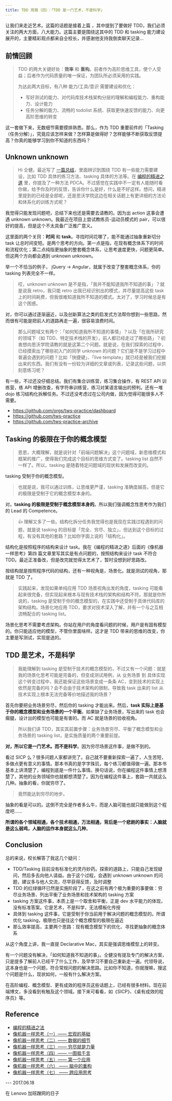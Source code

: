 ```yaml
---
title: TDD 周报（四）：「TDD 是一门艺术，不是科学」
---
```


让我们来走近艺术。这篇的话题是接着上篇 ，其中提到了要做好 TDD，我们必须关注的两大方面，八大能力。这篇主要是围绕这其中的 TDD 和 tasking 能力建设展开的，主要精彩观点都来自仝校长，并感谢他支持我倒卖聊天记录…

## 前情回顾

> TDD 的两大关键好处：**效率** 和 **重构**。前者作为高阶思维工具，使个人受益；后者作为代码质量的唯一保证，为团队所必须采用的实践。
> 
> 为达此两大目标，有八种 能力/工具/意识 需要建设和优化：
> 
> * 写好测试的能力、对代码库技术栈架构分层的理解和编程能力、重构能力、设计能力
> * 任务分解的能力、流畅的 todolist 系统、获取更快速反馈的能力、向更高阶思维的转变

这一套做下来，无数细节需要摸排熟悉。那么，作为 TDD 重要前件的「Tasking（任务分解）」，究竟应该怎样来做？怎样算是做得好？怎样能够不断获取反馈提高？你真的能够学习到你不知道的东西吗？

## Unknown unknown 

> Hi 仝健。最近写了 [一篇总结](https://ethan.thoughtworkers.me/#/post/2017-06-17-tdd-series-3-tdd-as-an-effective-tool)，里面辨识到围绕 TDD 有一些能力需要建设，比如 TDD 具体的练习方法、tasking 具体的方法等。在 [编程的精进之道](https://www.zybuluo.com/jtong/note/504192) 里，你提及了一种方法 PDCA。不过感觉在实践中不一定有人能随时看你做，给予你及时的反馈，告诉你什么是好，什么是不好这样。想问，精进里提到的已经是全部呢，还是思沃学院这边在相关话题上有更详细的方法论和体系化的训练方式呢？

我觉得只能发现问题吧，总结下来也还是需要去请教的。因为出 action 这事会遭遇 unknown unknown。我最近在项目上尝试教练员-运动员模式的 pair，可以很好的提高，但是这个不太具备广泛推广意义。

这里面的两个关窍：**时间** 和 **task**。寻找时间花哪了，能不能通过抽象重新切分 task 让总时间变短。是两个思考的方向。第一点是指，在现有概念体系下的时间和流程优化；第二点纯指更抽象的整套概念体系，让思考速度更快，问题更简单。但这两个方向都会遇到 unknown unknown。

举一个不恰当的例子， jQuery -> Angular，就属于改变了整套概念体系，你的 tasking 列表完全不一样。

> 哎，unknown unknown 是不是指，「我并不能知道我所不知道的事」？就是说我 retro，我只能 retro 出我已经识别出的模式，并尽量提高这些 task 上的时间耗费，但我很难知道我所不知道的模式。太对了，学习时候总是有这个困惑。

对，你可以通过逐渐逼近，以及创新算法之类的启发式方法帮你想到一些思路，然而很有可能是把前人的道路再走一遍，很容易浪费时间。

> 那么问题域又有两个：「如何知道我所不知道的事情」？以及「在我所研究的领域下（如 TDD、特定技术栈的开发），前人都已经走过了哪些路」？初衷想向思沃学院请教的就是这第二个问题。就是说，在我们探索的过程中，已经摸索出了哪些初入门的同学 unknown 的问题？它们是不是学习过程中普遍会遇到的问题？比如「快捷键」、「live template」就已经是被我们挖掘出来的东西。我们有没有一份较为详细的文章或列表，记录这些问题，以供刻意练习呢？

有一些，不过还没仔细总结。我们有集合训练营，练习集合操作，有 REST API 训练营，练 API 增删改查，有字符串训练营，练习对某语言输出的预判。还有一堆 dojo 练习结构化拆解任务。不过还没考虑过在公司内做，因为觉得可能很多人不需要。

* https://github.com/orgs/tws-practice/dashboard
* https://github.com/tws-practice
* https://github.com/tws-practice-archive

## Tasking 的极限在于你的概念模型

> 恩恩，大概理解，就是说针对「前端问题解决」这个问题域，新思维模式和框架的推广，使得我们完成这个目标的思维方式变了。tasking list 自然不一样了。所以，tasking 是随着特定问题域的现状和发展而改变的。

tasking 受制于你的概念模型。

> 也就是说，我可以通过训练，让思维更严谨，tasking 准确度越高，但是它的极限是受制于它的概念模型本身的。

对。**tasking 的极限是受制于概念模型本身的**。所以我们强调概念性思考作为我们的 Lead 的 Competence。

> 👍 理解又多了一些。结构化拆分任务我觉得也是我现在实践过程遇到的问题，就是说 tasking 的目标是「完全、穷尽、独立」，但达到这个目标的过程，有没有其他的套路？比如你字面上说的「结构化」。

结构化是按照程序的结构来设计 task。我在《编程的精进之道》后面的《像机器一样思考》第四 篇文章里写其实是有点问题的，按照结构来设计 task 不符合 TDD。最近正准备改，但是改完就觉得太艺术了，暂时没想到好思路改。

按结构就是按照程序代码的结构，还有一种视角是，场景化。就是测试的视角，那就是 TDD 了。

> 实践起来，发现如果单纯应用 TDD 场景视角出发的角度，tasking 可能看起来很完备，但实现起来根本与现有技术栈的架构和结构不符。那就是你所说的，tasking 是受制于你的概念模型的，在实践中还受制于具体代码库的架构结构。场景化地应用 TDD，要求对技术深入了解，并有一个与之互相流畅配合的 tasking list。

场景化思考不需要考虑架构。你站在用户的角度看问题的时候，用户是有固有模型的。你只能适应他的模型，不管你里面啥样。这才是 TDD 带来的思维的改变，你主要是写测试，实现是送的。

## TDD 是艺术，不是科学

> 我能理解到 tasking 是受制于技术的概念模型的，不过又有一个问题：就是我的场景化思考可能是完备的，但变成测试用例，从 业务场景 到 具体实现这个转变过程中，我还能保证这些场景变成一条条 AC，变到技术的实现上依然是完备的吗？会不会由于技术架构的限制，导致我 task 出来的 list 从技术实现上根本无法完备等价地描述我的场景？

首先你要把业务场景穷尽，然后你的 tasking 才能出来。然后，**task 实际上是基于你的概念模型和业务场景的一个平衡**。如果缺了业务场景，写出来的 task 也会瘸腿，设计出的模型也可能是有害的。而 AC 就是场景的验收视角。

> 所以我们讲 TDD，其实其前置步骤：业务场景穷尽、平衡了概念模型和业务场景的 tasking list，是实施质量的两个重要前提。

**对，所以它是一门艺术。而不是科学**。因为穷尽场景这件事，是做不到的。

看过 SICP 么？很多问题人家都讲完了。自己就不要重新探索一遍了，人生苦短，多做点更有意义的事情。那本书真的是字字珠玑，每个练习都值得做一遍。那本书基本上讲清楚了，编程到底是一件什么事情。换句话说，你在编程这件事情上想清楚了，其他的业务领域你也就都想清楚了。因为在编程这件事上，套路一共就这么几种。抽象的看，你就穷尽了。

> 竟然能达到穷尽的地步。

抽象的看是可以的。这倒不完全是作者多么牛，而是人脑可能也就只能做到这个程度吧……

**所谓的各个领域相通，各个技术相通，万法相通，背后是一个悲剧的事实：人脑就是这么弱鸡，人脑的运作本身就这么几种**。

## Conclusion

总的来说，校长解答了我这几个疑问：

* TDD/Tasking 目前没有标准化的灵丹妙药。探索的道路上，只能自己发现疑问，然后多去向他人请益。由于这个过程，会遇到 unknown unknown 的问题，建议多与他人交流，尽早获得反馈，及时调整
* TDD 的红绿循环已然是实施阶段了，在这之前有两个极为重要的事要做：穷尽业务场景、列出平衡了业务场景和技术架构的 tasking 方案
* tasking 方案这件事，本质上是一个取舍和平衡，正是 dev 水平能力的体现，没有标准答案。它是艺术，不是科学，无法模板化传授
* 具体到 tasking 这件事，它是受制于你当前用于解决问题的概念模型的。所谓优化 tasking，极限也只是往这个概念模型的极限在逼近
* 那么效率提高，主要两个思路：现有概念模型下的优化、寻找更抽象的概念体系

从这个角度上讲，我一直提 Declarative Mac，其实是强调思维模型上的转变。

有一个问题没有解决，「如何知道我不知道的事」。仝健没有提及专门的解决方案，只是提多了解前人已经干了什么工作，及早学习不要自己重新走一遍。代领导说，这本身也是一个问题，符合常规问题的解决思路。比如你不知道，你就搜嘛，搜这个问题是什么，现状如何，一般有什么解决方案。

在高阶编程、概念模型、更有成效的程序员这些话题上，已经有很多材料。现在前端博文，多没看到有触及这个领域。接下来可看看，如《SICP》、《桌有成效的程序员》等。

## Reference

* [编程的精进之法](https://www.zybuluo.com/jtong/note/504192)
* [像机器一样思考（一）—— 宏观的基础](https://www.zybuluo.com/jtong/note/403738)
* [像机器一样思考（二）—— 数据的细节](https://www.zybuluo.com/jtong/note/471501)
* [像机器一样思考（三）—— 穷尽就是力量](https://www.zybuluo.com/jtong/note/473123)
* [像机器一样思考（四）—— 一图抵千言](https://www.zybuluo.com/jtong/note/474109)
* [像机器一样思考（五）—— 第一个应用](https://www.zybuluo.com/jtong/note/640178)
* [像机器一样思考（六） —— 脑中的重构](https://www.zybuluo.com/jtong/note/641148)
* [像机器一样思考（七） —— 跨应用思考](https://www.zybuluo.com/jtong/note/480426)

--- 2017.06.18

在 Lenovo 加班蹭网的日子
